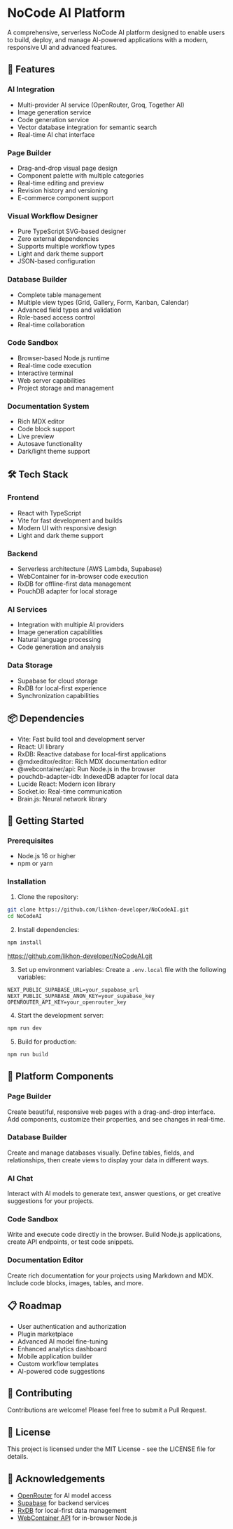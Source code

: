 # NoCode AI Platform

A comprehensive, serverless NoCode AI platform designed to enable users to build, deploy, and manage AI-powered applications with a modern, responsive UI and advanced features.

## 🚀 Features

### AI Integration
- Multi-provider AI service (OpenRouter, Groq, Together AI)
- Image generation service
- Code generation service
- Vector database integration for semantic search
- Real-time AI chat interface

### Page Builder
- Drag-and-drop visual page design
- Component palette with multiple categories
- Real-time editing and preview
- Revision history and versioning
- E-commerce component support

### Visual Workflow Designer
- Pure TypeScript SVG-based designer
- Zero external dependencies
- Supports multiple workflow types
- Light and dark theme support
- JSON-based configuration

### Database Builder
- Complete table management
- Multiple view types (Grid, Gallery, Form, Kanban, Calendar)
- Advanced field types and validation
- Role-based access control
- Real-time collaboration

### Code Sandbox
- Browser-based Node.js runtime
- Real-time code execution
- Interactive terminal
- Web server capabilities
- Project storage and management

### Documentation System
- Rich MDX editor
- Code block support
- Live preview
- Autosave functionality
- Dark/light theme support

## 🛠️ Tech Stack

### Frontend
- React with TypeScript
- Vite for fast development and builds
- Modern UI with responsive design
- Light and dark theme support

### Backend
- Serverless architecture (AWS Lambda, Supabase)
- WebContainer for in-browser code execution
- RxDB for offline-first data management
- PouchDB adapter for local storage

### AI Services
- Integration with multiple AI providers
- Image generation capabilities
- Natural language processing
- Code generation and analysis

### Data Storage
- Supabase for cloud storage
- RxDB for local-first experience
- Synchronization capabilities

## 📦 Dependencies

- Vite: Fast build tool and development server
- React: UI library
- RxDB: Reactive database for local-first applications
- @mdxeditor/editor: Rich MDX documentation editor
- @webcontainer/api: Run Node.js in the browser
- pouchdb-adapter-idb: IndexedDB adapter for local data
- Lucide React: Modern icon library
- Socket.io: Real-time communication
- Brain.js: Neural network library

## 🏁 Getting Started

### Prerequisites
- Node.js 16 or higher
- npm or yarn

### Installation

1. Clone the repository:
```bash
git clone https://github.com/likhon-developer/NoCodeAI.git
cd NoCodeAI
```

2. Install dependencies:
```bash
npm install
```
https://github.com/likhon-developer/NoCodeAI.git

3. Set up environment variables:
Create a `.env.local` file with the following variables:
```
NEXT_PUBLIC_SUPABASE_URL=your_supabase_url
NEXT_PUBLIC_SUPABASE_ANON_KEY=your_supabase_key
OPENROUTER_API_KEY=your_openrouter_key
```

4. Start the development server:
```bash
npm run dev
```

5. Build for production:
```bash
npm run build
```

## 🧩 Platform Components

### Page Builder
Create beautiful, responsive web pages with a drag-and-drop interface. Add components, customize their properties, and see changes in real-time.

### Database Builder
Create and manage databases visually. Define tables, fields, and relationships, then create views to display your data in different ways.

### AI Chat
Interact with AI models to generate text, answer questions, or get creative suggestions for your projects.

### Code Sandbox
Write and execute code directly in the browser. Build Node.js applications, create API endpoints, or test code snippets.

### Documentation Editor
Create rich documentation for your projects using Markdown and MDX. Include code blocks, images, tables, and more.

## 📋 Roadmap

- User authentication and authorization
- Plugin marketplace
- Advanced AI model fine-tuning
- Enhanced analytics dashboard
- Mobile application builder
- Custom workflow templates
- AI-powered code suggestions

## 🤝 Contributing

Contributions are welcome! Please feel free to submit a Pull Request.

## 📄 License

This project is licensed under the MIT License - see the LICENSE file for details.

## 🙏 Acknowledgements

- [OpenRouter](https://openrouter.ai/) for AI model access
- [Supabase](https://supabase.io/) for backend services
- [RxDB](https://rxdb.info/) for local-first data management
- [WebContainer API](https://webcontainers.io/) for in-browser Node.js

